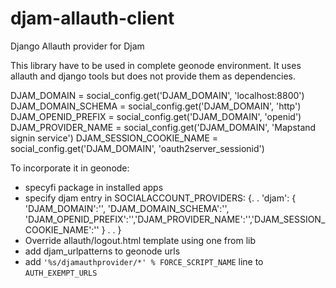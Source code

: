 # djam-allauth-client
Django Allauth provider for Djam

This library have to be used in complete geonode environment. It uses allauth and django tools but does not provide them as dependencies.

DJAM_DOMAIN = social_config.get('DJAM_DOMAIN', 'localhost:8800')
DJAM_DOMAIN_SCHEMA = social_config.get('DJAM_DOMAIN', 'http')
DJAM_OPENID_PREFIX = social_config.get('DJAM_DOMAIN', 'openid')
DJAM_PROVIDER_NAME = social_config.get('DJAM_DOMAIN', 'Mapstand signin service')
DJAM_SESSION_COOKIE_NAME = social_config.get('DJAM_DOMAIN', 'oauth2server_sessionid')

To incorporate it in geonode:
 - specyfi package in installed apps 
 - specify djam entry in SOCIALACCOUNT_PROVIDERS:
    {.
     .
        'djam': { 'DJAM_DOMAIN':'', 'DJAM_DOMAIN_SCHEMA':'', 'DJAM_OPENID_PREFIX':'','DJAM_PROVIDER_NAME':'','DJAM_SESSION_COOKIE_NAME':'' }
     .
     .
    }
 - Override allauth/logout.html template using one from lib
 - add djam_urlpatterns to geonode urls
 - add `'%s/djamauthprovider/*' % FORCE_SCRIPT_NAME` line to `AUTH_EXEMPT_URLS`